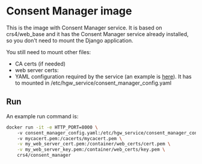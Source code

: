 # Consent Manager image

This is the image with Consent Manager service. It is based on crs4/web_base and it has
the Consent Manager service already installed, so you don't need to mount the Django application.

You still need to mount other files:
 * CA certs (if needed)
 * web server certs:
 * YAML configuration required by the service (an example is [here](https://github.com/crs4/health-gateway/blob/develop/docker/environments/common/config_files/consent_manager_config.yml)).
   It has to mounted in /etc/hgw_service/consent_manager_config.yaml

## Run

An example run command is:

```bash
docker run -it -e HTTP_PORT=8000 \ 
    -v consent_manager_config.yaml:/etc/hgw_service/consent_manager_config.yml
    -v mycacert.pem:/cacerts/mycacert.pem \
    -v my_web_server_cert.pem:/container/web_certs/cert.pem \
    -v my_web_server_key.pem:/container/web_certs/key.pem \
    crs4/consent_manager
```  